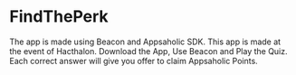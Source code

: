 # FindThePerk
The app is made using Beacon and Appsaholic SDK. This app is made at the event of Hacthalon. Download the App, Use Beacon and Play the Quiz. Each correct answer will give you offer to claim Appsaholic Points.
